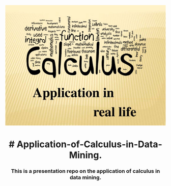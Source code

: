 ![MasterHead](https://raw.githubusercontent.com/Shourav-Deb/Application-of-Calculus-in-Data-Mining./main/B.jpeg)

<h1 align="center"><b># Application-of-Calculus-in-Data-Mining.</h1>
  
<h3 align="center">  This is a presentation repo on the application of calculus in data mining.</h3>
